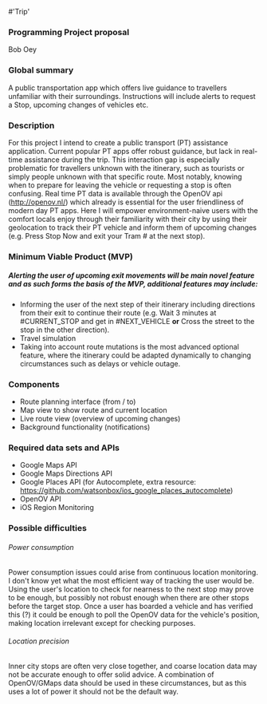 #'Trip'
### Programming Project proposal 

Bob Oey

### Global summary
A public transportation app which offers live guidance to travellers unfamiliar with their surroundings. Instructions will include alerts to request a Stop, upcoming changes of vehicles etc.

### Description
For this project I intend to create a public transport (PT) assistance application. Current popular PT apps offer robust guidance, but lack in real-time assistance during the trip. This interaction gap is especially problematic for travellers unknown with the itinerary, such as tourists or simply people unknown with that specific route. Most notably, knowing when to prepare for leaving the vehicle or requesting a stop is often confusing. Real time PT data is available through the OpenOV api (http://openov.nl/) which already is essential for the user friendliness of modern day PT apps. Here I will empower environment-naive users with the comfort locals enjoy through their familiarity with their city by using their geolocation to track their PT vehicle and inform them of upcoming changes (e.g. Press Stop Now and exit your Tram # at the next stop).


### Minimum Viable Product (MVP)

##### Alerting the user of upcoming exit movements will be main novel feature and as such forms the basis of the MVP, additional features may include: 

* Informing the user of the next step of their itinerary including directions from their exit to continue their route (e.g. Wait 3 minutes at #CURRENT_STOP and get in #NEXT_VEHICLE **or** Cross the street to the stop in the other direction). 
* Travel simulation
* Taking into account route mutations is the most advanced optional feature, where the itinerary could be adapted dynamically to changing circumstances such as delays or vehicle outage.


### Components

* Route planning interface (from / to)
* Map view to show route and current location
* Live route view (overview of upcoming changes)
* Background functionality (notifications)


### Required data sets and APIs

* Google Maps API
* Google Maps Directions API
* Google Places API (for Autocomplete, extra resource: https://github.com/watsonbox/ios_google_places_autocomplete)
* OpenOV API
* iOS Region Monitoring


### Possible difficulties

###### Power consumption
Power consumption issues could arise from continuous location monitoring. I don't know yet what the most efficient way of tracking the user would be. Using the user's location to check for nearness to the next stop may prove to be enough, but possibly not robust enough when there are other stops before the target stop. 
Once a user has boarded a vehicle and has verified this (?) it could be enough to poll the OpenOV data for the vehicle's position, making location irrelevant except for checking purposes.


###### Location precision
Inner city stops are often very close together, and coarse location data may not be accurate enough to offer solid advice. A combination of OpenOV/GMaps data should be used in these circumstances, but as this uses a lot of power it should not be the default way.
